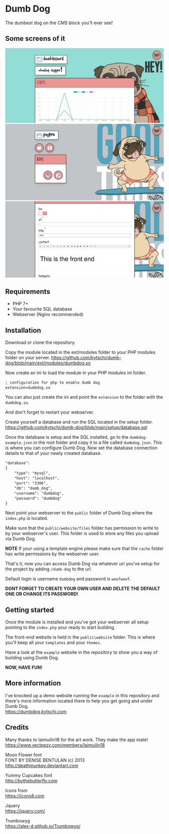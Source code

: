 # Dumb Dog
The dumbest dog on the CMS block you'll ever see!

## Some screens of it
![Snapshot](https://github.com/kytschi/dumb-dog/blob/main/screen-1.jpg)
![Snapshot](https://github.com/kytschi/dumb-dog/blob/main/screen-2.jpg)
![Snapshot](https://github.com/kytschi/dumb-dog/blob/main/screen-3.jpg)

## Requirements

* PHP 7+
* Your favourite SQL database
* Webserver (Nginx recommended)

## Installation

Download or clone the repository.

Copy the module located in the ext/modules folder to your PHP modules folder on your server.
https://github.com/kytschi/dumb-dog/blob/main/ext/modules/dumbdog.so

Now create an ini to load the module in your PHP modules ini folder.
```
; configuration for php to enable dumb dog
extension=dumbdog.so
```

You can also just create the ini and point the `extension` to the folder with the `dumbdog.so`.

And don't forget to restart your webserver.

Create yourself a database and run the SQL located in the setup folder.
https://github.com/kytschi/dumb-dog/blob/main/setup/database.sql

Once the database is setup and the SQL installed, go to the `dumbdog-example.json` in the root folder and copy it to a file called `dumbdog.json`. This is where you can configure Dumb Dog. Now set the database connection details to that of your newly created database.

```
"database":
{
    "type": "mysql",
    "host": "localhost",
    "port": "3306",
    "db": "dumb_dog",
    "username": "dumbdog",
    "password": "dumbdog"
}
```

Next point your webserver to the `public` folder of Dumb Dog where the `index.php` is located.

Make sure that the `public/website/files` folder has permission to write to by your webserver's user. This folder is used to store any files you upload via Dumb Dog.

**NOTE**
If your using a template engine please make sure that the `cache` folder has write permissions by the webserver user.

That's it, now you can access Dumb Dog via whatever url you've setup for the project by adding `/dumb-dog` to the url.

Default login is username `dumbdog` and password is `woofwoof`.

**DONT FORGET TO CREATE YOUR OWN USER AND DELETE THE DEFAULT ONE OR CHANGE ITS PASSWORD!**

## Getting started

Once the module is installed and you've got your webserver all setup pointing to the `index.php` your ready to start building.

The front-end website is held in the `public\website` folder. This is where you'll keep all your `templates` and your `themes`.

Have a look at the `example` website in the repository to show you a way of building using Dumb Dog.

**NOW, HAVE FUN!**

## More information

I've knocked up a demo website running the `example` in this repository and there's more information located there to help you get going and under Dumb Dog.\
https://dumbdog.kytschi.com

## Credits
Many thanks to laimuilin18 for the art work. They make the app mate!\
https://www.vecteezy.com/members/laimuilin18

Moon Flower font\
FONT BY DENISE BENTULAN (c) 2013\
http://deathmunkey.deviantart.com

Yummy Cupcakes font\
http://bythebutterfly.com

Icons from\
https://icons8.com

Jquery\
https://jquery.com/

Trumbowyg\
https://alex-d.github.io/Trumbowyg/